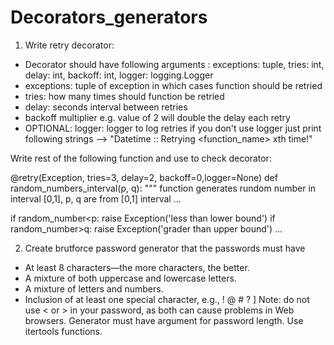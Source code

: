 # Decorators_generators

1. Write retry decorator:
* Decorator should have following arguments : exceptions: tuple, tries: int, delay: int, backoff: int, logger: logging.Logger
* exceptions: tuple of exception in which cases function should be retried
* tries: how many times should function be retried
* delay: seconds interval between retries
* backoff multiplier e.g. value of 2 will double the delay each retry
* OPTIONAL: logger: logger to log retries 
     if you don't use logger just print following strings --> "Datetime :: Retrying <function_name> xth time!"  


Write rest of the following function and use to check decorator:

@retry(Exception, tries=3, delay=2, backoff=0,logger=None)
def random_numbers_interval(p, q):
 """ function generates rundom number in interval [0,1], p, q are from [0,1] interval
  ... 
  
  if random_number<p:
      raise Exception('less than lower bound')
  if random_number>q:
      raise Exception('grader than upper bound')
  ...

2. Create brutforce password generator that the passwords must have 
  * At least 8 characters—the more characters, the better.
  * A mixture of both uppercase and lowercase letters.
  * A mixture of letters and numbers.
  * Inclusion of at least one special character, e.g., ! @ # ? ] Note: do not use < or > in your password, as both can cause problems in Web browsers.
 Generator must have argument for password length. Use itertools functions.
 
 


  
